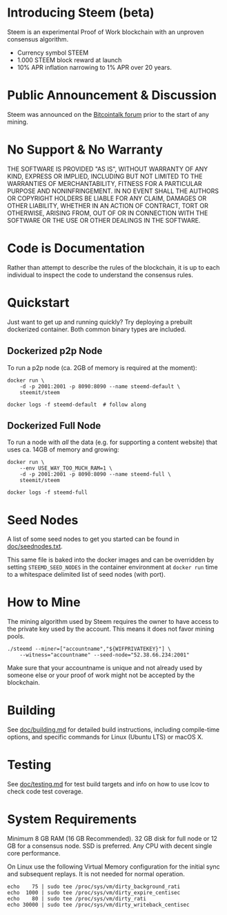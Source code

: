 # Introducing Steem (beta)

Steem is an experimental Proof of Work blockchain with an unproven consensus
algorithm.

  - Currency symbol STEEM
  - 1.000 STEEM block reward at launch
  - 10% APR inflation narrowing to 1% APR over 20 years.

# Public Announcement & Discussion

Steem was announced on the
[Bitcointalk forum](https://bitcointalk.org/index.php?topic=1410943.new) prior to
the start of any mining.

# No Support & No Warranty

THE SOFTWARE IS PROVIDED "AS IS", WITHOUT WARRANTY OF ANY KIND, EXPRESS OR
IMPLIED, INCLUDING BUT NOT LIMITED TO THE WARRANTIES OF MERCHANTABILITY,
FITNESS FOR A PARTICULAR PURPOSE AND NONINFRINGEMENT. IN NO EVENT SHALL THE
AUTHORS OR COPYRIGHT HOLDERS BE LIABLE FOR ANY CLAIM, DAMAGES OR OTHER
LIABILITY, WHETHER IN AN ACTION OF CONTRACT, TORT OR OTHERWISE, ARISING
FROM, OUT OF OR IN CONNECTION WITH THE SOFTWARE OR THE USE OR OTHER DEALINGS
IN THE SOFTWARE.

# Code is Documentation

Rather than attempt to describe the rules of the blockchain, it is up to
each individual to inspect the code to understand the consensus rules.

# Quickstart

Just want to get up and running quickly?  Try deploying a prebuilt
dockerized container.  Both common binary types are included.

## Dockerized p2p Node

To run a p2p node (ca. 2GB of memory is required at the moment):

    docker run \
        -d -p 2001:2001 -p 8090:8090 --name steemd-default \
        steemit/steem

    docker logs -f steemd-default  # follow along

## Dockerized Full Node

To run a node with *all* the data (e.g. for supporting a content website)
that uses ca. 14GB of memory and growing:

    docker run \
        --env USE_WAY_TOO_MUCH_RAM=1 \
        -d -p 2001:2001 -p 8090:8090 --name steemd-full \
        steemit/steem

    docker logs -f steemd-full

# Seed Nodes

A list of some seed nodes to get you started can be found in
[doc/seednodes.txt](doc/seednodes.txt).

This same file is baked into the docker images and can be overridden by
setting `STEEMD_SEED_NODES` in the container environment at `docker run`
time to a whitespace delimited list of seed nodes (with port).

# How to Mine

The mining algorithm used by Steem requires the owner to have access to the
private key used by the account. This means it does not favor mining pools.

    ./steemd --miner=["accountname","${WIFPRIVATEKEY}"] \
        --witness="accountname" --seed-node="52.38.66.234:2001"

Make sure that your accountname is unique and not already used by someone
else or your proof of work might not be accepted by the blockchain.

# Building

See [doc/building.md](doc/building.md) for detailed build instructions, including
compile-time options, and specific commands for Linux (Ubuntu LTS) or macOS X.

# Testing

See [doc/testing.md](doc/testing.md) for test build targets and info
on how to use lcov to check code test coverage.

# System Requirements

Minimum 8 GB RAM (16 GB Recommended).
32 GB disk for full node or 12 GB for a consensus node. SSD is preferred.
Any CPU with decent single core performance.

On Linux use the following Virtual Memory configuration for the initial sync and subsequent replays. It is not needed for normal operation.

```
echo    75 | sudo tee /proc/sys/vm/dirty_background_rati
echo  1000 | sudo tee /proc/sys/vm/dirty_expire_centisec
echo    80 | sudo tee /proc/sys/vm/dirty_rati
echo 30000 | sudo tee /proc/sys/vm/dirty_writeback_centisec
```

